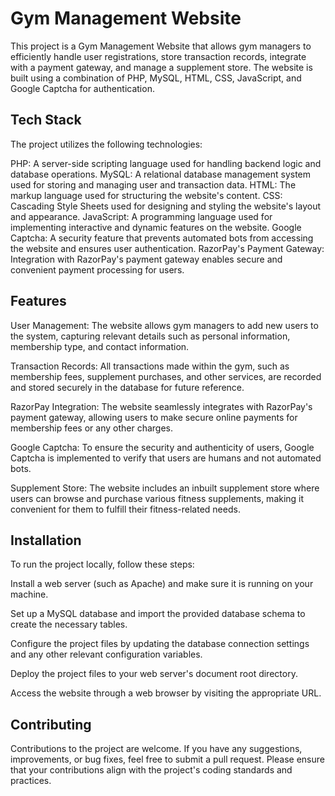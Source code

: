 
# Gym Management Website

This project is a Gym Management Website that allows gym managers to efficiently handle user registrations, store transaction records, integrate with a payment gateway, and manage a supplement store. The website is built using a combination of PHP, MySQL, HTML, CSS, JavaScript, and Google Captcha for authentication.


## Tech Stack

The project utilizes the following technologies:

PHP: A server-side scripting language used for handling backend logic and database operations.
MySQL: A relational database management system used for storing and managing user and transaction data.
HTML: The markup language used for structuring the website's content.
CSS: Cascading Style Sheets used for designing and styling the website's layout and appearance.
JavaScript: A programming language used for implementing interactive and dynamic features on the website.
Google Captcha: A security feature that prevents automated bots from accessing the website and ensures user authentication.
RazorPay's Payment Gateway: Integration with RazorPay's payment gateway enables secure and convenient payment processing for users.



## Features

User Management: The website allows gym managers to add new users to the system, capturing relevant details such as personal information, membership type, and contact information.

Transaction Records: All transactions made within the gym, such as membership fees, supplement purchases, and other services, are recorded and stored securely in the database for future reference.

RazorPay Integration: The website seamlessly integrates with RazorPay's payment gateway, allowing users to make secure online payments for membership fees or any other charges.

Google Captcha: To ensure the security and authenticity of users, Google Captcha is implemented to verify that users are humans and not automated bots.

Supplement Store: The website includes an inbuilt supplement store where users can browse and purchase various fitness supplements, making it convenient for them to fulfill their fitness-related needs.


## Installation

To run the project locally, follow these steps:

Install a web server (such as Apache) and make sure it is running on your machine.

Set up a MySQL database and import the provided database schema to create the necessary tables.

Configure the project files by updating the database connection settings and any other relevant configuration variables.

Deploy the project files to your web server's document root directory.

Access the website through a web browser by visiting the appropriate URL.

    
## Contributing

Contributions to the project are welcome. If you have any suggestions, improvements, or bug fixes, feel free to submit a pull request. Please ensure that your contributions align with the project's coding standards and practices.



